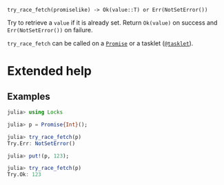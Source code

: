     try_race_fetch(promiselike) -> Ok(value::T) or Err(NotSetError())

Try to retrieve a `value` if it is already set.  Return `Ok(value)` on success and
`Err(NotSetError())` on failure.

`try_race_fetch` can be called on a [`Promise`](@ref) or a tasklet ([`@tasklet`](@ref)).

# Extended help

## Examples
```julia
julia> using Locks

julia> p = Promise{Int}();

julia> try_race_fetch(p)
Try.Err: NotSetError()

julia> put!(p, 123);

julia> try_race_fetch(p)
Try.Ok: 123
```
